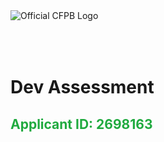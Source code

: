<img src='https://upload.wikimedia.org/wikipedia/commons/b/bb/CFPB_logo.svg' alt='Official CFPB Logo'>

<h1 style='padding-top:50px;'>Dev Assessment</h1>

<h2 style='color:#20aa3f'>Applicant ID:  2698163</h2>